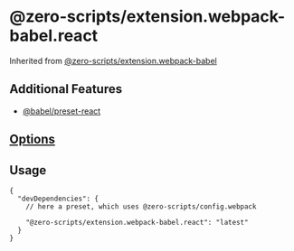 # @zero-scripts/extension.webpack-babel.react

Inherited from [@zero-scripts/extension.webpack-babel](../extension.webpack-babel)

## Additional Features

- [@babel/preset-react](https://babeljs.io/docs/en/next/babel-preset-react.html)

## [Options](../extension.webpack-babel#options)

## Usage

```
{
  "devDependencies": {
    // here a preset, which uses @zero-scripts/config.webpack

    "@zero-scripts/extension.webpack-babel.react": "latest"
  }
}
```
